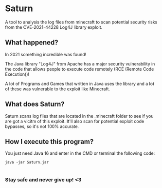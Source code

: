 # Saturn
A tool to analysis the log files from minecraft to scan potential security risks from the CVE-2021-44228 Log4J library exploit. 

## What happened?
In 2021 something incredible was found!

The Java library "Log4J" from Apache has a major security vulnerability in the code that allows people to execute code remotely (RCE (Remote Code Execution))!

A lot of Programs and Games that written in Java uses the library and a lot of these was vulnerable to the exploit like Minecraft.

## What does Saturn?
Saturn scans log files that are located in the .minecraft folder to see if you are got a vicitm of this exploit.
It'll also scan for potential exploit code bypasses, so it's not 100% accurate.

## How I execute this program?
You just need Java 16 and enter in the CMD or terminal the following code:

```
java -jar Saturn.jar
```

#
#
### Stay safe and never give up! <3